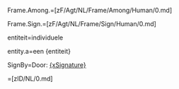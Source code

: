 Frame.Among.=[zF/Agt/NL/Frame/Among/Human/0.md]

Frame.Sign.=[zF/Agt/NL/Frame/Sign/Human/0.md]

entiteit=individuele

entity.a=een {entiteit}

SignBy=Door: <u>{xSignature}</u>

=[zID/NL/0.md]
